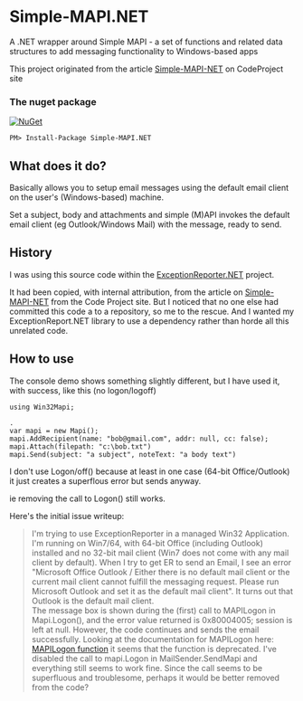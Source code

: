 # Simple-MAPI.NET
A .NET wrapper around Simple MAPI - a set of functions and related data structures to add messaging functionality to Windows-based apps

This project originated from the article [Simple-MAPI-NET](https://www.codeproject.com/Articles/2048/Simple-MAPI-NET) on CodeProject site

### The nuget package
 [![NuGet](https://img.shields.io/nuget/v/Simple-MAPI.NET.svg)](https://www.nuget.org/packages/Simple-MAPI.NET/)
```
PM> Install-Package Simple-MAPI.NET
```

## What does it do?

Basically allows you to setup email messages using the default email client on the user's (Windows-based) machine. 

Set a subject, body and attachments and simple (M)API invokes the default email client (eg Outlook/Windows Mail) with the message, ready to send.

## History

I was using this source code within the [ExceptionReporter.NET](https://github.com/PandaWood/ExceptionReporter.NET) project.

It had been copied, with internal attribution, from the article on [Simple-MAPI-NET](https://www.codeproject.com/Articles/2048/Simple-MAPI-NET) from the Code Project site. But I noticed that no one else had committed this code a to a repository, so me to the rescue. And I wanted my ExceptionReport.NET library to use a dependency rather than horde all this unrelated code.

## How to use

The console demo shows something slightly different, but I have used it, with success, like this (no logon/logoff)
```
using Win32Mapi;

.
var mapi = new Mapi();
mapi.AddRecipient(name: "bob@gmail.com", addr: null, cc: false);
mapi.Attach(filepath: "c:\bob.txt")
mapi.Send(subject: "a subject", noteText: "a body text")
```

I don't use Logon/off() because at least in one case (64-bit Office/Outlook) it just creates a superflous error but sends anyway.

ie removing the call to Logon() still works.

Here's the initial issue writeup:

> I'm trying to use ExceptionReporter in a managed Win32 Application.  
> I'm running on Win7/64, with 64-bit Office (including Outlook) installed and no 32-bit mail client (Win7 does not come with any mail client by default).
> When I try to get ER to send an Email, I see an error "Microsoft Office Outlook / Either there is no default mail client or the current mail client cannot fulfill the messaging request. Please run Microsoft Outlook and set it as the default mail client". 
> It turns out that Outlook is the default mail client.  
> The message box is shown during the (first) call to MAPILogon in Mapi.Logon(), and the error value returned is 0x80004005; session is left at null.  However, the code continues and sends the email successfully.  Looking at the documentation for MAPILogon here: [MAPILogon function](http://msdn.microsoft.com/en-us/library/windows/desktop/dd296726(v=vs.85).aspx)
> it seems that the function is deprecated.
> I've disabled the call to mapi.Logon in MailSender.SendMapi and everything still seems to work fine.  Since the call seems to be superfluous and troublesome, perhaps it would be better removed from the code?
